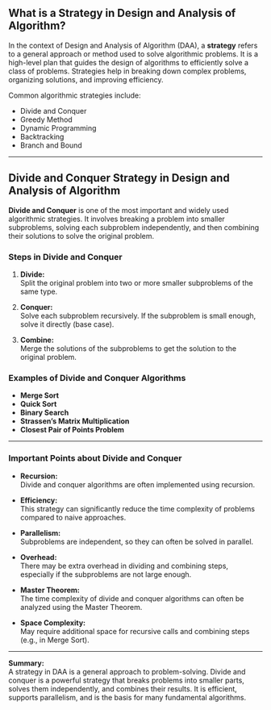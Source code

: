 ## What is a Strategy in Design and Analysis of Algorithm?

In the context of Design and Analysis of Algorithm (DAA), a **strategy** refers to a general approach or method used to solve algorithmic problems. It is a high-level plan that guides the design of algorithms to efficiently solve a class of problems. Strategies help in breaking down complex problems, organizing solutions, and improving efficiency.

Common algorithmic strategies include:
- Divide and Conquer
- Greedy Method
- Dynamic Programming
- Backtracking
- Branch and Bound

---

## Divide and Conquer Strategy in Design and Analysis of Algorithm

**Divide and Conquer** is one of the most important and widely used algorithmic strategies. It involves breaking a problem into smaller subproblems, solving each subproblem independently, and then combining their solutions to solve the original problem.

### Steps in Divide and Conquer

1. **Divide:**  
   Split the original problem into two or more smaller subproblems of the same type.

2. **Conquer:**  
   Solve each subproblem recursively. If the subproblem is small enough, solve it directly (base case).

3. **Combine:**  
   Merge the solutions of the subproblems to get the solution to the original problem.

### Examples of Divide and Conquer Algorithms

- **Merge Sort**
- **Quick Sort**
- **Binary Search**
- **Strassen’s Matrix Multiplication**
- **Closest Pair of Points Problem**

---

### Important Points about Divide and Conquer

- **Recursion:**  
  Divide and conquer algorithms are often implemented using recursion.

- **Efficiency:**  
  This strategy can significantly reduce the time complexity of problems compared to naive approaches.

- **Parallelism:**  
  Subproblems are independent, so they can often be solved in parallel.

- **Overhead:**  
  There may be extra overhead in dividing and combining steps, especially if the subproblems are not large enough.

- **Master Theorem:**  
  The time complexity of divide and conquer algorithms can often be analyzed using the Master Theorem.

- **Space Complexity:**  
  May require additional space for recursive calls and combining steps (e.g., in Merge Sort).

---

**Summary:**  
A strategy in DAA is a general approach to problem-solving. Divide and conquer is a powerful strategy that breaks problems into smaller parts, solves them independently, and combines their results. It is efficient, supports parallelism, and is the basis for many fundamental algorithms.